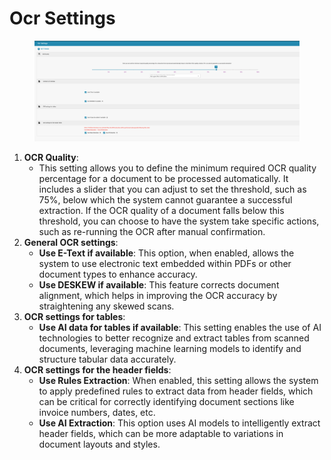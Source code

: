 # Ocr Settings

<figure><img src="../../../.gitbook/assets/Bildschirmfoto 2024-05-08 um 11.01.00.png" alt=""><figcaption></figcaption></figure>

1. **OCR Quality**:
   * This setting allows you to define the minimum required OCR quality percentage for a document to be processed automatically. It includes a slider that you can adjust to set the threshold, such as 75%, below which the system cannot guarantee a successful extraction. If the OCR quality of a document falls below this threshold, you can choose to have the system take specific actions, such as re-running the OCR after manual confirmation.
2. **General OCR settings**:
   * **Use E-Text if available**: This option, when enabled, allows the system to use electronic text embedded within PDFs or other document types to enhance accuracy.
   * **Use DESKEW if available**: This feature corrects document alignment, which helps in improving the OCR accuracy by straightening any skewed scans.
3. **OCR settings for tables**:
   * **Use AI data for tables if available**: This setting enables the use of AI technologies to better recognize and extract tables from scanned documents, leveraging machine learning models to identify and structure tabular data accurately.
4. **OCR settings for the header fields**:
   * **Use Rules Extraction**: When enabled, this setting allows the system to apply predefined rules to extract data from header fields, which can be critical for correctly identifying document sections like invoice numbers, dates, etc.
   * **Use AI Extraction**: This option uses AI models to intelligently extract header fields, which can be more adaptable to variations in document layouts and styles.



